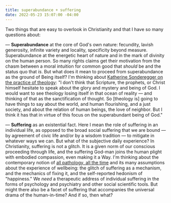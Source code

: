 ```yaml
---
title: superabundance + suffering
date: 2022-05-23 15:07:00 -04:00
---
```


Two things that are easy to overlook in Christianity and that I have so many questions about:

— **Superabundance** at the core of God's own nature: fecundity, lavish generosity, infinite variety and locality, specificity beyond measure. Superabundance at the energetic heart of nature and in the mark of divinity on the human person. So many rights claims get their motivation from the chasm between a moral intuition for common good that *should* be and the status quo that *is*. But what does it mean to proceed from superabundance as the ground of Being itself? I'm thinking about [Katherine Sonderegger on the practice of theology](https://podcasts.apple.com/us/podcast/katherine-sonderegger-god-the-great-hope-of-theology/id1505076294?i=1000555337596): "I don't think that Scripture, the prophets, or Christ himself hesitate to speak about the glory and mystery and being of God. I would want to see theology losing itself in that ocean of reality — and thinking of that as the sanctification of thought. So [theology is] going to have things to say about the world, and human flourishing, and a just society, and about the relation of human beings, the love of neighbor. But I think it has that in virtue of this focus on the superabundant being of God."

— **Suffering** as an existential fact. Here I mean the role of suffering in an individual life, as opposed to the broad social suffering that we are bound — by agreement of civic life and/or by a wisdom tradition — to mitigate in whatever ways we can. But what of the subjective daily experience? In Christianity, suffering is not a glitch. It is a given norm of our conscious proceeding through life, and the suffering God-man joins the human plight with embodied compassion, even making it a Way. I'm thinking about the contemporary notion of [all pathology, all the time](https://www.thenewatlantis.com/publications/all-pathology-all-the-time) and its many assumptions about the experience of wellbeing: the glitch of suffering as a mechanism, and the mechanics of fixing it, and the self-reported hedonism of "happiness." We *need* a therapeutic address of individual suffering in the forms of psychology and psychiatry and other social scientific tools. But might there also be a facet of suffering that accompanies the universal drama of the human-in-time? And if so, then what?